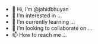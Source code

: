 - 👋 Hi, I’m @jahidbhuyan
- 👀 I’m interested in ...
- 🌱 I’m currently learning ...
- 💞️ I’m looking to collaborate on ...
- 📫 How to reach me ...

<!---
jahidbhuyan/jahidbhuyan is a ✨ special ✨ repository because its `README.md` (this file) appears on your GitHub profile.
You can click the Preview link to take a look at your changes.
--->
